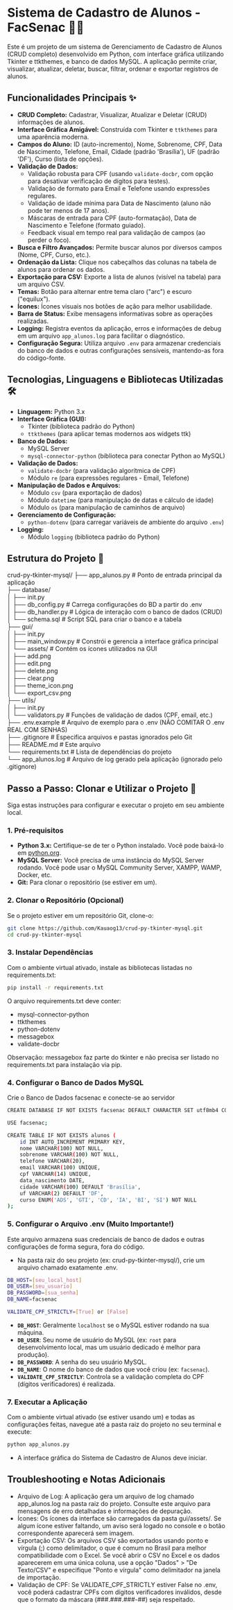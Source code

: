 # Sistema de Cadastro de Alunos - FacSenac 🧑‍🎓

Este é um projeto de um sistema de Gerenciamento de Cadastro de Alunos (CRUD completo) desenvolvido em Python, com interface gráfica utilizando Tkinter e ttkthemes, e banco de dados MySQL. A aplicação permite criar, visualizar, atualizar, deletar, buscar, filtrar, ordenar e exportar registros de alunos.

## Funcionalidades Principais ✨

* **CRUD Completo:** Cadastrar, Visualizar, Atualizar e Deletar (CRUD) informações de alunos.
* **Interface Gráfica Amigável:** Construída com Tkinter e `ttkthemes` para uma aparência moderna.
* **Campos do Aluno:** ID (auto-incremento), Nome, Sobrenome, CPF, Data de Nascimento, Telefone, Email, Cidade (padrão 'Brasília'), UF (padrão 'DF'), Curso (lista de opções).
* **Validação de Dados:**
    * Validação robusta para CPF (usando `validate-docbr`, com opção para desativar verificação de dígitos para testes).
    * Validação de formato para Email e Telefone usando expressões regulares.
    * Validação de idade mínima para Data de Nascimento (aluno não pode ter menos de 17 anos).
    * Máscaras de entrada para CPF (auto-formatação), Data de Nascimento e Telefone (formato guiado).
    * Feedback visual em tempo real para validação de campos (ao perder o foco).
* **Busca e Filtro Avançados:** Permite buscar alunos por diversos campos (Nome, CPF, Curso, etc.).
* **Ordenação da Lista:** Clique nos cabeçalhos das colunas na tabela de alunos para ordenar os dados.
* **Exportação para CSV:** Exporte a lista de alunos (visível na tabela) para um arquivo CSV.
* **Temas:** Botão para alternar entre tema claro ("arc") e escuro ("equilux").
* **Ícones:** Ícones visuais nos botões de ação para melhor usabilidade.
* **Barra de Status:** Exibe mensagens informativas sobre as operações realizadas.
* **Logging:** Registra eventos da aplicação, erros e informações de debug em um arquivo `app_alunos.log` para facilitar o diagnóstico.
* **Configuração Segura:** Utiliza arquivo `.env` para armazenar credenciais do banco de dados e outras configurações sensíveis, mantendo-as fora do código-fonte.

## Tecnologias, Linguagens e Bibliotecas Utilizadas 🛠️

* **Linguagem:** Python 3.x
* **Interface Gráfica (GUI):**
    * Tkinter (biblioteca padrão do Python)
    * `ttkthemes` (para aplicar temas modernos aos widgets ttk)
* **Banco de Dados:**
    * MySQL Server
    * `mysql-connector-python` (biblioteca para conectar Python ao MySQL)
* **Validação de Dados:**
    * `validate-docbr` (para validação algorítmica de CPF)
    * Módulo `re` (para expressões regulares - Email, Telefone)
* **Manipulação de Dados e Arquivos:**
    * Módulo `csv` (para exportação de dados)
    * Módulo `datetime` (para manipulação de datas e cálculo de idade)
    * Módulo `os` (para manipulação de caminhos de arquivo)
* **Gerenciamento de Configuração:**
    * `python-dotenv` (para carregar variáveis de ambiente do arquivo `.env`)
* **Logging:**
    * Módulo `logging` (biblioteca padrão do Python)

## Estrutura do Projeto 📂

crud-py-tkinter-mysql/
├── app_alunos.py             # Ponto de entrada principal da aplicação  
├── database/  
│   ├── init.py  
│   ├── db_config.py          # Carrega configurações do BD a partir do .env  
│   ├── db_handler.py         # Lógica de interação com o banco de dados (CRUD)  
│   └── schema.sql            # Script SQL para criar o banco e a tabela  
├── gui/  
│   ├── init.py  
│   ├── main_window.py        # Constrói e gerencia a interface gráfica principal  
│   └── assets/               # Contém os ícones utilizados na GUI  
│       ├── add.png  
│       ├── edit.png  
│       ├── delete.png  
│       ├── clear.png  
│       ├── theme_icon.png  
│       └── export_csv.png  
├── utils/  
│   ├── init.py  
│   └── validators.py         # Funções de validação de dados (CPF, email, etc.)  
├── .env.example              # Arquivo de exemplo para o .env (NÃO COMITAR O .env REAL COM SENHAS)  
├── .gitignore                # Especifica arquivos e pastas ignorados pelo Git  
├── README.md                 # Este arquivo  
└── requirements.txt          # Lista de dependências do projeto  
└── app_alunos.log            # Arquivo de log gerado pela aplicação (ignorado pelo .gitignore)  

## Passo a Passo: Clonar e Utilizar o Projeto 🚀

Siga estas instruções para configurar e executar o projeto em seu ambiente local.

### 1. Pré-requisitos

* **Python 3.x:** Certifique-se de ter o Python instalado. Você pode baixá-lo em [python.org](https://www.python.org/downloads/).
* **MySQL Server:** Você precisa de uma instância do MySQL Server rodando. Você pode usar o MySQL Community Server, XAMPP, WAMP, Docker, etc.
* **Git:** Para clonar o repositório (se estiver em um).

### 2. Clonar o Repositório (Opcional)

Se o projeto estiver em um repositório Git, clone-o:
```bash
git clone https://github.com/Kauaog13/crud-py-tkinter-mysql.git
cd crud-py-tkinter-mysql
```

### 3. Instalar Dependências

Com o ambiente virtual ativado, instale as bibliotecas listadas no requirements.txt:

```Bash
pip install -r requirements.txt
```
O arquivo requirements.txt deve conter:

- mysql-connector-python  
- ttkthemes  
- python-dotenv  
- messagebox  
- validate-docbr
  
Observação: messagebox faz parte do tkinter e não precisa ser listado no requirements.txt para instalação via pip.

### 4. Configurar o Banco de Dados MySQL

Crie o Banco de Dados facsenac e conecte-se ao servidor
```Bash
CREATE DATABASE IF NOT EXISTS facsenac DEFAULT CHARACTER SET utf8mb4 COLLATE utf8mb4_unicode_ci;

USE facsenac;

CREATE TABLE IF NOT EXISTS alunos (
    id INT AUTO_INCREMENT PRIMARY KEY,
    nome VARCHAR(100) NOT NULL,
    sobrenome VARCHAR(100) NOT NULL,
    telefone VARCHAR(20),
    email VARCHAR(100) UNIQUE,
    cpf VARCHAR(14) UNIQUE,     
    data_nascimento DATE,        
    cidade VARCHAR(100) DEFAULT 'Brasília',
    uf VARCHAR(2) DEFAULT 'DF',
    curso ENUM('ADS', 'GTI', 'CD', 'IA', 'BI', 'SI') NOT NULL
);
```

### 5. Configurar o Arquivo .env (Muito Importante!)
Este arquivo armazena suas credenciais de banco de dados e outras configurações de forma segura, fora do código.  
- Na pasta raiz do seu projeto (ex: crud-py-tkinter-mysql/), crie um arquivo chamado exatamente .env.
```Bash
DB_HOST=[seu_local_host]
DB_USER=[seu_usuario]
DB_PASSWORD=[sua_senha]
DB_NAME=facsenac

VALIDATE_CPF_STRICTLY=[True] or [False]
```
* **`DB_HOST`**: Geralmente `localhost` se o MySQL estiver rodando na sua máquina.
* **`DB_USER`**: Seu nome de usuário do MySQL (ex: `root` para desenvolvimento local, mas um usuário dedicado é melhor para produção).
* **`DB_PASSWORD`**: A senha do seu usuário MySQL.
* **`DB_NAME`**: O nome do banco de dados que você criou (ex: `facsenac`).
* **`VALIDATE_CPF_STRICTLY`**: Controla se a validação completa do CPF (dígitos verificadores) é realizada.

### 7. Executar a Aplicação
Com o ambiente virtual ativado (se estiver usando um) e todas as configurações feitas, navegue até a pasta raiz do projeto no seu terminal e execute:
```Bash
python app_alunos.py
```
- A interface gráfica do Sistema de Cadastro de Alunos deve iniciar.

## Troubleshooting e Notas Adicionais

- Arquivo de Log: A aplicação gera um arquivo de log chamado app_alunos.log na pasta raiz do projeto. Consulte este arquivo para mensagens de erro detalhadas e informações de depuração.  
- Ícones: Os ícones da interface são carregados da pasta gui/assets/. Se algum ícone estiver faltando, um aviso será logado no console e o botão correspondente aparecerá sem imagem.  
- Exportação CSV: Os arquivos CSV são exportados usando ponto e vírgula (;) como delimitador, o que é comum no Brasil para melhor compatibilidade com o Excel. Se você abrir o CSV no Excel e os dados aparecerem em uma única coluna, use a opção "Dados" > "De Texto/CSV" e especifique "Ponto e vírgula" como delimitador na janela de importação.  
- Validação de CPF: Se VALIDATE_CPF_STRICTLY estiver False no .env, você poderá cadastrar CPFs com dígitos verificadores inválidos, desde que o formato da máscara (###.###.###-##) seja respeitado.  
